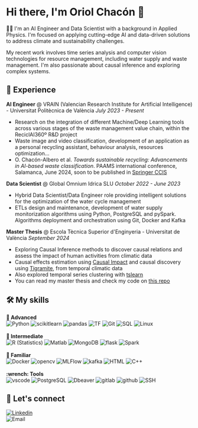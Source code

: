 # Hi there, I'm Oriol Chacón 👋

👨‍💻  I'm an AI Engineer and Data Scientist with a background in Applied Physics. I'm focused on applying  cutting-edge AI and data-driven solutions to address climate and sustainability challenges. 

My recent work involves time series analysis and computer vision technologies for resource management, including water supply and waste management. I'm also passionate about causal inference and exploring complex systems.

## 💼 Experience

**AI Engineer** @ VRAIN (Valencian Research Institute for Artificial Intelligence) - Universitat Politècnica de València
*July 2023 - Present*
- Research on the integration of different Machine/Deep Learning tools across various stages of the waste management value chain, within the ReciclAI360º R&D project
- Waste image and video classification, development of an application as a personal recycling assistant, behaviour analysis, resources optimization...
- O. Chacón-Albero et al. *Towards sustainable recycling: Advancements in AI-based waste classification*. PAAMS international conference, Salamanca, June 2024, soon to be published in [Springer CCIS](https://link.springer.com/book/9783031730573)


**Data Scientist** @ Global Omnium Idrica SLU
*October 2022 - June 2023*
- Hybrid Data Scientist/Data Engineer role providing intelligent solutions for the optimization of the water cycle management
- ETLs design and maintenance, development of water supply monitorization algorithms using Python, PostgreSQL and pySpark. Algorithms deployment and orchestration using Git, Docker and Kafka


**Master Thesis** @ Escola Tècnica Superior d'Enginyeria - Universitat de València
*September 2024*
- Exploring Causal Inference methods to discover causal relations and assess the impact of human activities from climatic data
- Causal effects estimation using [Causal Impact](https://google.github.io/CausalImpact/) and causal discovery using [Tigramite](https://github.com/jakobrunge/tigramite), from temporal climatic data
- Also explored temporal series clustering with [tslearn](https://github.com/tslearn-team/tslearn)
- You can read my master thesis and check my code on [this repo](https://github.com/oriolus98/climate_classifier_causal_discovery)


## 🛠️ My skills

<div class="box">
  <div class="header"><strong>🥇 Advanced</strong></div>
  <img src="https://img.shields.io/badge/-Python-3776AB?style=flat-square&logo=python&logoColor=white" alt="Python">
  <img src="https://img.shields.io/badge/-ScikitLearn-blue?style=flat&logo=scikitlearn&logoColor=#F7931E" alt="scikitlearn"> 
  <img src="https://img.shields.io/badge/-Pandas-150458?style=flat-square&logo=pandas&logoColor=white" alt="pandas"> 
  <img src="https://img.shields.io/badge/-TensorFlow-orange?style=flat&logo=tensorflow&logoColor=white" alt="TF">  
  <img src="http://img.shields.io/badge/-Git-F1502F?style=flat&logo=git&logoColor=FFFFFF" alt="Git">
  <img src="https://img.shields.io/badge/-SQL-4479A1?style=flat-square&logo=mysql&logoColor=white" alt="SQL">
  <img src="https://img.shields.io/badge/-Linux-FCC624?style=flat-square&logo=linux&logoColor=black" alt="Linux">
</div>
<br>  
<div class="box">
  <div class="header"><strong>🥈 Intermediate </strong></div>
  <img src="https://img.shields.io/badge/-R-276DC3?style=flat-square&logo=r&logoColor=white" alt="R (Statistics)">
  <img src="https://img.shields.io/badge/language-MATLAB-blue" alt="Matlab">  
  <img src="https://img.shields.io/badge/-MongoDB-4DB33D?style=flat&logo=mongodb&logoColor=FFFFFF" alt="MongoDB">  
   <img src="https://img.shields.io/badge/Flask-ADD8E6?style=for-the-badge&logo=Flask&logoColor=black" alt="flask">
  <img src="https://img.shields.io/badge/-Spark-E25A1C?style=flat-square&logo=apache-spark&logoColor=white" alt="Spark">
  
</div>
<br>  
<div class="box">
  <div class="header"><strong>🥉 Familiar </strong></div>
  <img src="https://img.shields.io/badge/-Docker-2496ED?style=flat-square&logo=docker&logoColor=white" alt="Docker">
  <img src="https://img.shields.io/badge/-OpenCV-blck?style=flat&logo=opencv&logoColor=blue" alt="opencv">
  <img src="https://img.shields.io/badge/-MLFlow-white?style=flat&logo=mlflow&logoColor=0194E2" alt="MLFlow">
  <img src="https://img.shields.io/badge/Apache_Kafka-231F20?style=for-the-badge&logo=apache-kafka&logoColor=white" alt="kafka">
  <img src="https://img.shields.io/badge/-HTML5-E34F26?style=flat&logo=html5&logoColor=white" alt="HTML">
  <img src="https://img.shields.io/badge/-C%20&%20C++-659ad2?style=flat&logo=c%2B%2B&logoColor=ffffff" alt="C++">

</div>
<br>  
<div class="box">
  <div class="header"><strong> :wrench: Tools </strong></div>
  <img src="http://img.shields.io/badge/-VS%20Code-007ACC?style=flat&logo=visual%20studio%20code&logoColor=white" alt="vscode">
  <img src="https://img.shields.io/badge/-Postgres-blue?style=flat&logo=postgresql&logoColor=white" alt="PostgreSQL">
  <img src="https://img.shields.io/badge/-DBeaver-white?style=flat&logo=DBeaver&logoColor=black" alt="Dbeaver">   
  <img src="https://img.shields.io/badge/-GitLab-FCA121?style=flat&logo=gitlab" alt="gitlab">
  <img src="https://img.shields.io/badge/-Github-181717?style=flat&logo=github&logoColor=white" alt="github">
  <img src="https://img.shields.io/badge/-SSH-white?style=flat&logo=ssh&logoColor=black" alt="SSH">  
</div>


## 🤝 Let's connect

<a href="https://www.linkedin.com/in/oriol-chac%C3%B3n-albero-2771a723b/" target="_blank">
    <img alt="Linkedin" src="https://img.shields.io/badge/Linkedin-blue?style=flat-square&logo=linkedin">
</a>
<br>
<img alt="Email" src="https://img.shields.io/badge/Email-orioldepau[at]gmail[dot]com-blue?style=flat-square&logo=gmail">